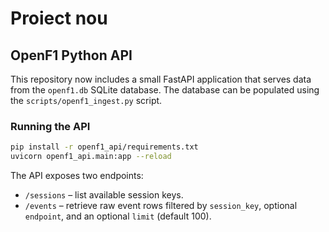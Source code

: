 # Proiect nou

## OpenF1 Python API

This repository now includes a small FastAPI application that serves data from the
`openf1.db` SQLite database. The database can be populated using the
`scripts/openf1_ingest.py` script.

### Running the API

```bash
pip install -r openf1_api/requirements.txt
uvicorn openf1_api.main:app --reload
```

The API exposes two endpoints:

* `/sessions` – list available session keys.
* `/events` – retrieve raw event rows filtered by `session_key`, optional `endpoint`,
  and an optional `limit` (default 100).
